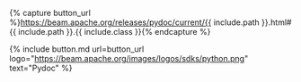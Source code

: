 <!--
Licensed under the Apache License, Version 2.0 (the "License");
you may not use this file except in compliance with the License.
You may obtain a copy of the License at

http://www.apache.org/licenses/LICENSE-2.0

Unless required by applicable law or agreed to in writing, software
distributed under the License is distributed on an "AS IS" BASIS,
WITHOUT WARRANTIES OR CONDITIONS OF ANY KIND, either express or implied.
See the License for the specific language governing permissions and
limitations under the License.
-->

{% capture button_url %}https://beam.apache.org/releases/pydoc/current/{{ include.path }}.html#{{ include.path }}.{{ include.class }}{% endcapture %}

{% include button.md
  url=button_url
  logo="https://beam.apache.org/images/logos/sdks/python.png"
  text="Pydoc"
%}

<br><br><br>
